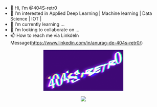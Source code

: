 
- 👋 Hi, I’m @404S-retr0
- 👀 I’m interested in Applied Deep Learning | Machine learning |  Data Science | IOT |
- 🌱 I’m currently learning ...
- 💞️ I’m looking to collaborate on ...
- 📫 How to reach me via Linkdeln Message(https://www.linkedin.com/in/anurag-de-404s-retr0/)

<!---
404S-retr0/404S-retr0 is a ✨ special ✨ repository because its `README.md` (this file) appears on your GitHub profile.
You can click the Preview link to take a look at your changes.
--->
<p align="center">
  <img width="250" src="https://github.com/404S-retr0/404S-retr0/blob/main/MOSHED-2021-11-8-17-29-34.gif">
</p>
<p align="center">
<a href= "https://www.linkedin.com/in/anurag-de-404s-retr0/"><img src="https://img.icons8.com/clouds/100/000000/linkedin.png"/></a>
</p>
